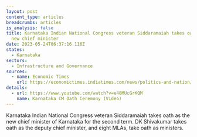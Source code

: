 ```yaml
---
layout: post
content_type: articles
breadcrumbs: articles
is_analysis: false
title: Karnataka Indian National Congress veteran Siddaramaiah takes oath as the
  new chief minister
date: 2023-05-24T06:37:16.116Z
states:
  - Karnataka
sectors:
  - Infrastructure and Governance
sources:
  - name: Economic Times
    url: https://economictimes.indiatimes.com/news/politics-and-nation/congress-siddaramaiah-sworn-in-as-karnataka-cm-dk-shivakumar-takes-oath-as-his-deputy/articleshow/100374408.cms#:~:text=Congress%20veteran%20Siddharamaiah%20on%20Sunday,office%20at%20Bengaluru's%20Kanteerava%20Stadium.
details:
  - url: https://www.youtube.com/watch?v=e48MUcGrKQM
    name: Karnataka CM Oath Ceremony (Video)
---
```

Karnataka Indian National Congress veteran Siddaramaiah takes oath as the new chief minister of Karnataka for the second term. DK Shivakumar takes oath as the deputy chief minister, and eight MLAs, take oath as ministers.